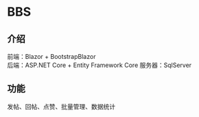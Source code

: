 # BBS
 ## 介绍
  前端：Blazor + BootstrapBlazor  
  后端：ASP.NET Core + Entity Framework Core
  服务器：SqlServer  
 ## 功能
  发帖、回帖、点赞、批量管理、数据统计  
